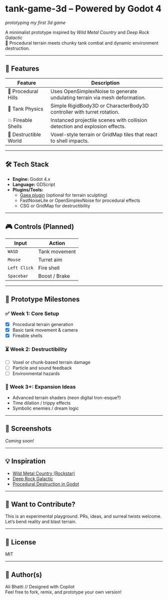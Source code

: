 # tank-game-3d – Powered by Godot 4
_prototyping my first 3d game_

A minimalist prototype inspired by *Wild Metal Country* and *Deep Rock Galactic*  
🧠 Procedural terrain meets chunky tank combat and dynamic environment destruction.

---

## 🚀 Features

| Feature              | Description                                                                 |
|----------------------|-----------------------------------------------------------------------------|
| 🌄 Procedural Hills  | Uses OpenSimplexNoise to generate undulating terrain via mesh deformation. |
| 🛞 Tank Physics      | Simple RigidBody3D or CharacterBody3D controller with turret rotation.     |
| 💥 Fireable Shells   | Instanced projectile scenes with collision detection and explosion effects.|
| 🧨 Destructible World| Voxel-style terrain or GridMap tiles that react to shell impacts.          |

---

## 🛠 Tech Stack

- **Engine:** Godot 4.x
- **Language:** GDScript
- **Plugins/Tools:**
  - [Gaea plugin](https://github.com/Zylann/godot-gaea) (optional for terrain sculpting)
  - FastNoiseLite or OpenSimplexNoise for procedural effects
  - CSG or GridMap for destructibility

---

## 🎮 Controls (Planned)

| Input         | Action             |
|---------------|--------------------|
| `WASD`        | Tank movement      |
| `Mouse`       | Turret aim         |
| `Left Click`  | Fire shell         |
| `Spacebar`    | Boost / Brake      |

---

## 🧪 Prototype Milestones

### ✅ Week 1: Core Setup
- [x] Procedural terrain generation
- [x] Basic tank movement & camera
- [x] Fireable shells

### ⏳ Week 2: Destructibility
- [ ] Voxel or chunk-based terrain damage
- [ ] Particle and sound feedback
- [ ] Environmental hazards

### 🚧 Week 3+: Expansion Ideas
- Advanced terrain shaders (neon digital tron-esque?)
- Time dilation / trippy effects  
- Symbolic enemies / dream logic  

---

## 📸 Screenshots

*Coming soon!*

---

## 💡 Inspiration

- [Wild Metal Country (Rockstar)](https://www.youtube.com/watch?v=XEwILwkeQqE)
- [Deep Rock Galactic](https://www.deeprockgalactic.com/)
- [Procedural Destruction in Godot](https://www.youtube.com/watch?v=FgF3oFrAwUY)

---

## 🧠 Want to Contribute?

This is an experimental playground. PRs, ideas, and surreal twists welcome.  
Let’s bend reality and blast terrain.

---

## 📄 License

MIT

---

## 🌌 Author(s)

Ali Bhatti // Designed with Copilot  
Feel free to fork, remix, and prototype your own version!


